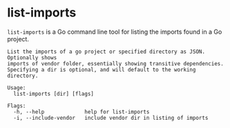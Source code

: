 # list-imports

`list-imports` is a Go command line tool for listing the imports found in a Go project.

```
List the imports of a go project or specified directory as JSON. Optionally shows
imports of vendor folder, essentially showing transitive dependencies.
Specifying a dir is optional, and will default to the working directory.

Usage:
  list-imports [dir] [flags]

Flags:
  -h, --help             help for list-imports
  -i, --include-vendor   include vendor dir in listing of imports
```
